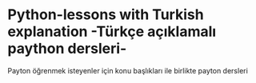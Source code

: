 # Python-lessons with Turkish explanation -Türkçe açıklamalı paython dersleri-
Payton öğrenmek isteyenler için konu başlıkları ile birlikte payton dersleri
